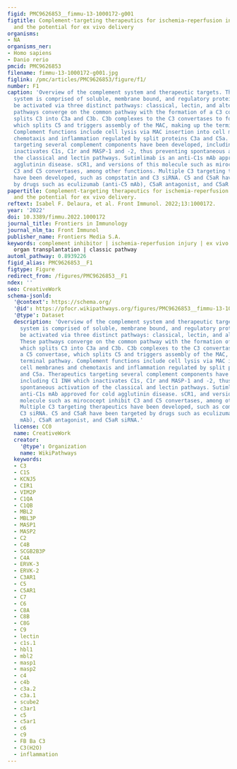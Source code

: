 ```yaml
---
figid: PMC9626853__fimmu-13-1000172-g001
figtitle: Complement-targeting therapeutics for ischemia-reperfusion injury in transplantation
  and the potential for ex vivo delivery
organisms:
- NA
organisms_ner:
- Homo sapiens
- Danio rerio
pmcid: PMC9626853
filename: fimmu-13-1000172-g001.jpg
figlink: /pmc/articles/PMC9626853/figure/f1/
number: F1
caption: 'Overview of the complement system and therapeutic targets. The complement
  system is comprised of soluble, membrane bound, and regulatory proteins, and may
  be activated via three distinct pathways: classical, lectin, and alternative. These
  pathways converge on the common pathway with the formation of a C3 convertase which
  splits C3 into C3a and C3b. C3b complexes to the C3 convertases to form a C5 convertase,
  which splits C5 and triggers assembly of the MAC, making up the terminal pathway.
  Complement functions include cell lysis via MAC insertion into cell membranes and
  chemotaxis and inflammation regulated by split proteins C3a and C5a. Therapeutics
  targeting several complement components have been developed, including C1 INH which
  inactivates C1s, C1r and MASP-1 and -2, thus preventing spontaneous activation of
  the classical and lectin pathways. Sutimlimab is an anti-C1s mAb approved for cold
  agglutinin disease. sCR1, and versions of this molecule such as mirococept inhibit
  C3 and C5 convertases, among other functions. Multiple C3 targeting therapeutics
  have been developed, such as compstatin and C3 siRNA. C5 and C5aR have been targeted
  by drugs such as eculizumab (anti-C5 mAb), C5aR antagonist, and C5aR siRNA.'
papertitle: Complement-targeting therapeutics for ischemia-reperfusion injury in transplantation
  and the potential for ex vivo delivery.
reftext: Isabel F. Delaura, et al. Front Immunol. 2022;13:1000172.
year: '2022'
doi: 10.3389/fimmu.2022.1000172
journal_title: Frontiers in Immunology
journal_nlm_ta: Front Immunol
publisher_name: Frontiers Media S.A.
keywords: complement inhibitor | ischemia-reperfusion injury | ex vivo delivery |
  organ transplantation | classic pathway
automl_pathway: 0.8939226
figid_alias: PMC9626853__F1
figtype: Figure
redirect_from: /figures/PMC9626853__F1
ndex: ''
seo: CreativeWork
schema-jsonld:
  '@context': https://schema.org/
  '@id': https://pfocr.wikipathways.org/figures/PMC9626853__fimmu-13-1000172-g001.html
  '@type': Dataset
  description: 'Overview of the complement system and therapeutic targets. The complement
    system is comprised of soluble, membrane bound, and regulatory proteins, and may
    be activated via three distinct pathways: classical, lectin, and alternative.
    These pathways converge on the common pathway with the formation of a C3 convertase
    which splits C3 into C3a and C3b. C3b complexes to the C3 convertases to form
    a C5 convertase, which splits C5 and triggers assembly of the MAC, making up the
    terminal pathway. Complement functions include cell lysis via MAC insertion into
    cell membranes and chemotaxis and inflammation regulated by split proteins C3a
    and C5a. Therapeutics targeting several complement components have been developed,
    including C1 INH which inactivates C1s, C1r and MASP-1 and -2, thus preventing
    spontaneous activation of the classical and lectin pathways. Sutimlimab is an
    anti-C1s mAb approved for cold agglutinin disease. sCR1, and versions of this
    molecule such as mirococept inhibit C3 and C5 convertases, among other functions.
    Multiple C3 targeting therapeutics have been developed, such as compstatin and
    C3 siRNA. C5 and C5aR have been targeted by drugs such as eculizumab (anti-C5
    mAb), C5aR antagonist, and C5aR siRNA.'
  license: CC0
  name: CreativeWork
  creator:
    '@type': Organization
    name: WikiPathways
  keywords:
  - C3
  - C1S
  - KCNJ5
  - CIR1
  - VIM2P
  - C1QA
  - C1QB
  - MBL2
  - MBL3P
  - MASP1
  - MASP2
  - C2
  - C4B
  - SCGB2B3P
  - C4A
  - ERVK-3
  - ERVK-2
  - C3AR1
  - C5
  - C5AR1
  - C7
  - C6
  - C8A
  - C8B
  - C8G
  - C9
  - lectin
  - c1s.1
  - hbl1
  - mbl2
  - masp1
  - masp2
  - c4
  - c4b
  - c3a.2
  - c3a.1
  - scube2
  - c3ar1
  - c5
  - c5ar1
  - c6
  - c9
  - FB Ba C3
  - C3(H2O)
  - inflammation
---
```

